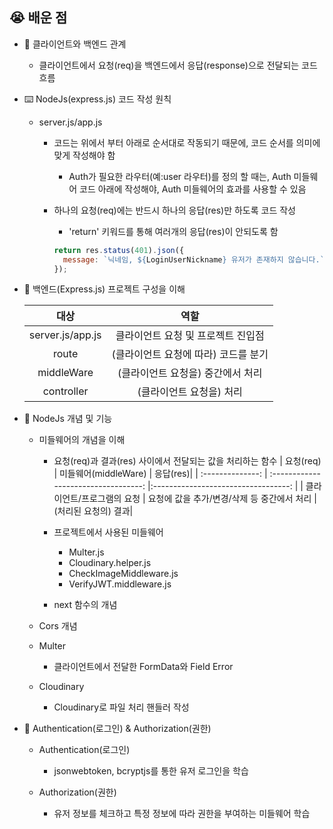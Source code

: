 ## 😭 배운 점

- 🔌 클라이언트와 백엔드 관계

  - 클라이언트에서 요청(req)을 백엔드에서 응답(response)으로 전달되는 코드 흐름

- ⌨️ NodeJs(express.js) 코드 작성 원칙

  - server.js/app.js

    - 코드는 위에서 부터 아래로 순서대로 작동되기 때문에, 코드 순서를 의미에 맞게 작성해야 함

      - Auth가 필요한 라우터(예:user 라우터)를 정의 할 때는, Auth 미들웨어 코드 아래에 작성해야, Auth 미들웨어의 효과를 사용할 수 있음

    - 하나의 요청(req)에는 반드시 하나의 응답(res)만 하도록 코드 작성
      - 'return' 키워드를 통해 여러개의 응답(res)이 안되도록 함
      ```js
      return res.status(401).json({
        message: `닉네임, ${LoginUserNickname} 유저가 존재하지 않습니다.`,
      });
      ```

- 🔭 백엔드(Express.js) 프로젝트 구성을 이해

  |       대상       |                 역할                 |
  | :--------------: | :----------------------------------: |
  | server.js/app.js |  클라이언트 요청 및 프로젝트 진입점  |
  |      route       | (클라이언트 요청에 따라) 코드를 분기 |
  |    middleWare    |  (클라이언트 요청을) 중간에서 처리   |
  |    controller    |       (클라이언트 요청을) 처리       |

- 📒 NodeJs 개념 및 기능

  - 미들웨어의 개념을 이해

    - 요청(req)과 결과(res) 사이에서 전달되는 값을 처리하는 함수
      | 요청(req) | 미들웨어(middleWare) | 응답(res)|
      | :--------------: | :----------------------------------: |:----------------------------------: |
      | 클라이언트/프로그램의 요청 | 요청에 값을 추가/변경/삭제 등 중간에서 처리 |(처리된 요청의) 결과|

    - 프로젝트에서 사용된 미들웨어

      - Multer.js
      - Cloudinary.helper.js
      - CheckImageMiddleware.js
      - VerifyJWT.middleware.js

    - next 함수의 개념

  - Cors 개념

  - Multer

    - 클라이언트에서 전달한 FormData와 Field Error

  - Cloudinary

    - Cloudinary로 파일 처리 핸들러 작성

- 🔑 Authentication(로그인) & Authorization(권한)

  - Authentication(로그인)

    - jsonwebtoken, bcryptjs를 통한 유저 로그인을 학습

  - Authorization(권한)
    - 유저 정보를 체크하고 특정 정보에 따라 권한을 부여하는 미들웨어 학습
